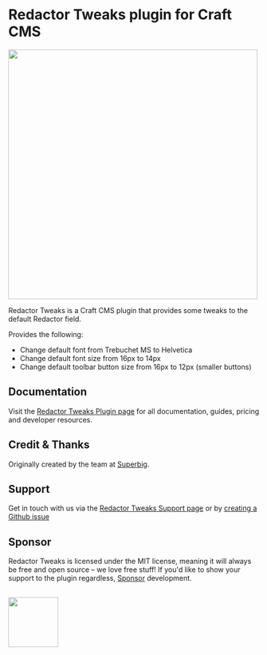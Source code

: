 # Redactor Tweaks plugin for Craft CMS
<img width="500" src="https://verbb.imgix.net/plugins/redactor-tweaks/redactor-tweaks-social-card.png?v=2">

Redactor Tweaks is a Craft CMS plugin that provides some tweaks to the default Redactor field.

Provides the following:
- Change default font from Trebuchet MS to Helvetica 
- Change default font size from 16px to 14px
- Change default toolbar button size from 16px to 12px (smaller buttons)

## Documentation
Visit the [Redactor Tweaks Plugin page](https://verbb.io/craft-plugins/redactor-tweaks) for all documentation, guides, pricing and developer resources.

## Credit & Thanks
Originally created by the team at [Superbig](https://superbig.co/).

## Support
Get in touch with us via the [Redactor Tweaks Support page](https://verbb.io/craft-plugins/redactor-tweaks/support) or by [creating a Github issue](https://github.com/verbb/redactor-tweaks/issues)

## Sponsor
Redactor Tweaks is licensed under the MIT license, meaning it will always be free and open source – we love free stuff! If you'd like to show your support to the plugin regardless, [Sponsor](https://github.com/sponsors/verbb) development.

<h2></h2>

<a href="https://verbb.io" target="_blank">
    <img width="100" src="https://verbb.io/assets/img/verbb-pill.svg">
</a>
